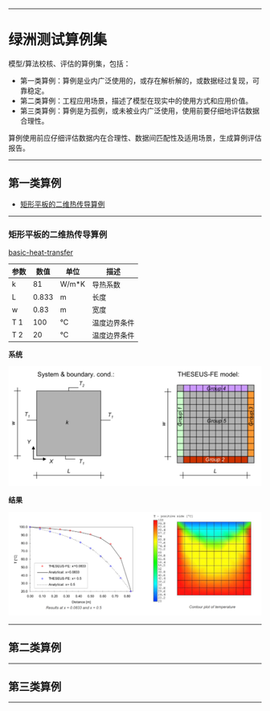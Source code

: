<img src="../Rsrc/Logo/logo_doc.png" alt=""> 

---------------------------------------------------------------------------------

# 绿洲测试算例集

模型/算法校核、评估的算例集，包括：  

+ 第一类算例：算例是业内广泛使用的，或存在解析解的，或数据经过复现，可靠稳定。
+ 第二类算例：工程应用场景，描述了模型在现实中的使用方式和应用价值。
+ 第三类算例：算例是为孤例，或未被业内广泛使用，使用前要仔细地评估数据合理性。

算例使用前应仔细评估数据内在合理性、数据间匹配性及适用场景，生成算例评估报告。

---------------------------------------------------------------------------------

## 第一类算例

+ [矩形平板的二维热传导算例](#矩形平板的二维热传导算例)

---------------------------------------------------------------------------------

### 矩形平板的二维热传导算例

[basic-heat-transfer](https://www.theseus-fe.com/zh/zh-resources/zh-validations/zh-basic-heat-transfer)


| 参数 | 数值 | 单位 | 描述 |
|------|------|------|------|
| k    | 81   | W/m*K| 导热系数 |
| L    | 0.833| m    | 长度 |
| w    | 0.83 | m    | 宽度 |
| T 1  | 100  | °C   | 温度边界条件 |
| T 2  | 20   | °C   | 温度边界条件 |


**系统**

![](./heat_conduction_model/assets/system.PNG)

**结果**

![](./heat_conduction_model/assets/result.PNG)

---------------------------------------------------------------------------------

## 第二类算例


---------------------------------------------------------------------------------

## 第三类算例


---------------------------------------------------------------------------------
